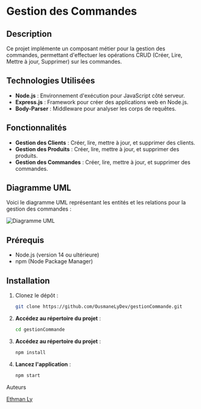 # Gestion des Commandes

## Description
Ce projet implémente un composant métier pour la gestion des commandes, permettant d'effectuer les opérations CRUD (Créer, Lire, Mettre à jour, Supprimer) sur les commandes.

## Technologies Utilisées
- **Node.js** : Environnement d'exécution pour JavaScript côté serveur.
- **Express.js** : Framework pour créer des applications web en Node.js.
- **Body-Parser** : Middleware pour analyser les corps de requêtes.

## Fonctionnalités
- **Gestion des Clients** : Créer, lire, mettre à jour, et supprimer des clients.
- **Gestion des Produits** : Créer, lire, mettre à jour, et supprimer des produits.
- **Gestion des Commandes** : Créer, lire, mettre à jour, et supprimer des commandes.

## Diagramme UML

Voici le diagramme UML représentant les entités et les relations pour la gestion des commandes :

![Diagramme UML](./assets/UMLExo1.png)
## Prérequis
- Node.js (version 14 ou ultérieure)
- npm (Node Package Manager)

## Installation
1. Clonez le dépôt :
   ```bash
   git clone https://github.com/OusmaneLyDev/gestionCommande.git


1. **Accédez au répertoire du projet** :

    ```bash
   cd gestionCommande

1. **Accédez au répertoire du projet** :

    ```bash
   npm install

1. **Lancez l'application** :

    ```bash
   npm start

Auteurs

[Ethman Ly](https://github.com/OusmaneLyDev)  





